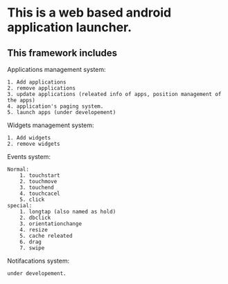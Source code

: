 This is a web based android application launcher.
==============
This framework includes 
--------------
Applications management system:


	1. Add applications
	2. remove applications
	3. update applications (releated info of apps, position management of the apps) 
	4. application's paging system.
	5. launch apps (under developement)
	
Widgets management system:


	1. Add widgets
	2. remove widgets
	
Events system:


	Normal:
		1. touchstart
		2. touchmove
		3. touchend
		4. touchcacel
		5. click
	special:
		1. longtap (also named as hold)
		2. dbclick
		3. orientationchange
		4. resize
		5. cache releated
		6. drag
		7. swipe
		
Notifacations system:


	under developement.

